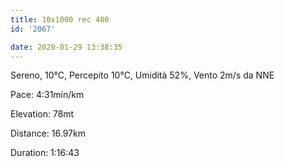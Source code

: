 ```yaml
---
title: 10x1000 rec 400
id: '2067'

date: 2020-01-29 13:38:35
---
```


Sereno, 10°C, Percepito 10°C, Umidità 52%, Vento 2m/s da NNE

Pace: 4:31min/km

Elevation: 78mt

Distance: 16.97km

Duration: 1:16:43

<!-- ![image](/images/2021/08/20200129-activity-map_hu10e1b22e65abb3870b24a4b44b58e63a_87823_700x0_resize_box_3.png) -->
